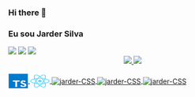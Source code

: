 ### Hi there 👋
### Eu sou Jarder Silva

<div style="margin-top: 10px;"> 
  <a href="https://instagram.com/jardersilva" target="_blank"><img src="https://img.shields.io/badge/-Instagram-%23E4405F?style=for-the-badge&logo=instagram&logoColor=white" target="_blank"></a>
  <a href = "mailto:jardersilva@outlook.com"><img src="https://img.shields.io/badge/-Gmail-%23333?style=for-the-badge&logo=gmail&logoColor=white" target="_blank"></a>
  <a href="https://www.linkedin.com/in/jardersilva" target="_blank"><img src="https://img.shields.io/badge/-LinkedIn-%230077B5?style=for-the-badge&logo=linkedin&logoColor=white" target="_blank"></a> 
 
</div>

<div align="center">
  <a href="https://github.com/jardersilva">
  <img height="180em" src="https://github-readme-stats-jardersilva.vercel.app/api?username=jardersilva&show_icons=true&theme=dark&include_all_commits=true&count_private=true"/>
  <img height="180em" src="https://github-readme-stats-jardersilva.vercel.app/api/top-langs/?username=jardersilva&layout=compact&langs_count=7&theme=dark"/>
</div>
<div style="display: inline_block"><br>
  <img align="center" alt="jarder-Ts" height="30" width="40" src="https://raw.githubusercontent.com/devicons/devicon/master/icons/typescript/typescript-plain.svg">
  <img align="center" alt="jarder-React" height="30" width="40" src="https://raw.githubusercontent.com/devicons/devicon/master/icons/react/react-original.svg">
  <img align="center" alt="jarder-CSS" height="30" width="40" src="https://cdn.jsdelivr.net/gh/devicons/devicon/icons/flutter/flutter-original.svg" />
  <img align="center" alt="jarder-CSS" height="30" width="40" src="https://cdn.jsdelivr.net/gh/devicons/devicon/icons/nodejs/nodejs-original.svg" />
  <img align="center" alt="jarder-CSS" height="30" width="40" src="https://cdn.jsdelivr.net/gh/devicons/devicon/icons/java/java-original.svg" />
                  
</div>

<!--
**jardersilva/jardersilva** is a ✨ _special_ ✨ repository because its `README.md` (this file) appears on your GitHub profile.

Here are some ideas to get you started:

- 🔭 I’m currently working on ...
- 🌱 I’m currently learning ...
- 👯 I’m looking to collaborate on ...
- 🤔 I’m looking for help with ...
- 💬 Ask me about ...
- 📫 How to reach me: ...
- 😄 Pronouns: ...
- ⚡ Fun fact: ...
-->
